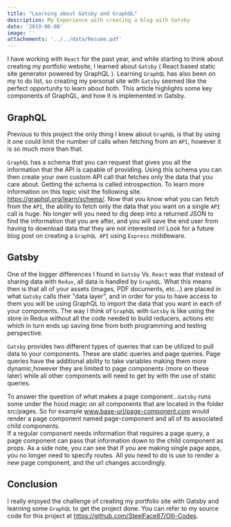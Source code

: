 ```yaml
---
title: "Learning about Gatsby and GraphQL"
description: My Experience with creating a blog with Gatsby
date: '2019-06-08'
image: ''
attachements: '../../data/Resume.pdf'
---
```

I have working with `React` for the past year, and while starting to think about creating my portfolio website, I learned about `Gatsby` ( React based static site generator powered by GraphQL ).  Learning `GraphQL` has also been on my to do list, so creating my personal site with `Gatsby` seemed like the perfect opportunity to learn about both.  This article highlights some key components of GraphQL, and how it is implemented in Gatsby. 





## GraphQL
Previous to this project the only thing I knew about `GraphQL` is that by using it one could limit the number of calls when fetching from an `API`, however it is so much more than that.  

`GraphQL` has a schema that you can request that gives you all the information that the API is capable of providing.   Using this schema you can then create your own custom API call that fetches only the data that you care about.  Getting the schema is called introspection.  To learn more information on this topic visit the following site. https://graphql.org/learn/schema/.  Now that you know what you can fetch from the `API`, the ability to fetch only the data that you want on a single `API` call is huge.  No longer will you need to dig deep into a returned JSON to find the information that you are after, and you will save the end user from having to download data that they are not interested in!  Look for a future blog post on creating a `GraphQL API` using `Express` middleware.

## Gatsby
One of the bigger differences I found in `Gatsby` Vs. `React` was that instead of sharing data with `Redux`,  all data is handled by `GraphQL`.  What this means then is that all of your assets (images, PDF documents, etc...)  are placed in what `Gatsby` calls their "data layer", and in order for you to have access to them you will be using GraphQL to import the data that you want in each of your components.   The way I think of `GraphQL` with `Gatsby` is like using the store in Redux without all the code needed to build reducers, actions etc which in turn ends up saving time from both programming and testing perspective.

`Gatsby` provides two different types of queries that can be utilized to pull data to your components.  These are static queries and page queries.  Page queries have the additional ability to take variables making them more dynamic,however they are limited to page components (more on these later) while all other components will need to get by with the use of static queries. 

To answer the question of what makes a page component...`Gatsby` runs some under the hood magic on all components that are located in the folder src/pages.  So for example www.base-url/page-component.com would render a page component named page-component and all of its associated child components.  
If a regular component needs information that requires a page query, a page component can pass that information down to the child component as props.  As a side note, you can see that if you are making single page apps, you no longer need to specify routes.  All you need to do is use <Link to='page-component-name'></link> to render a new page component, and the url changes accordingly.  

## Conclusion
I really enjoyed the challenge of creating my portfolio site with Gatsby and learning some `GraphQL` to get the project done.  You can refer to my source code for this project at https://github.com/SteelFace87/Olli-Codes.
